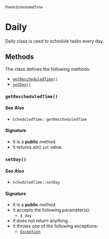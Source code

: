 <small>Piwik\ScheduledTime</small>

Daily
=====

Daily class is used to schedule tasks every day.


Methods
-------

The class defines the following methods:

- [`getRescheduledTime()`](#getRescheduledTime)
- [`setDay()`](#setDay)

### `getRescheduledTime()` <a name="getRescheduledTime"></a>

#### See Also

- `ScheduledTime::getRescheduledTime`

#### Signature

- It is a **public** method.
- It returns a(n) `int` value.

### `setDay()` <a name="setDay"></a>

#### See Also

- `ScheduledTime::setDay`

#### Signature

- It is a **public** method.
- It accepts the following parameter(s):
    - `$_day`
- It does not return anything.
- It throws one of the following exceptions:
    - [`Exception`](http://php.net/class.Exception)

